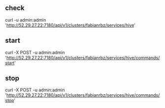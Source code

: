 ## check
 curl -u admin:admin 'http://52.29.27.22:7180/api/v1/clusters/fabianrbz/services/hive'

## start
 curl -X POST -u admin:admin 'http://52.29.27.22:7180/api/v1/clusters/fabianrbz/services/hive/commands/start'

## stop
 curl -X POST -u admin:admin 'http://52.29.27.22:7180/api/v1/clusters/fabianrbz/services/hive/commands/stop'

